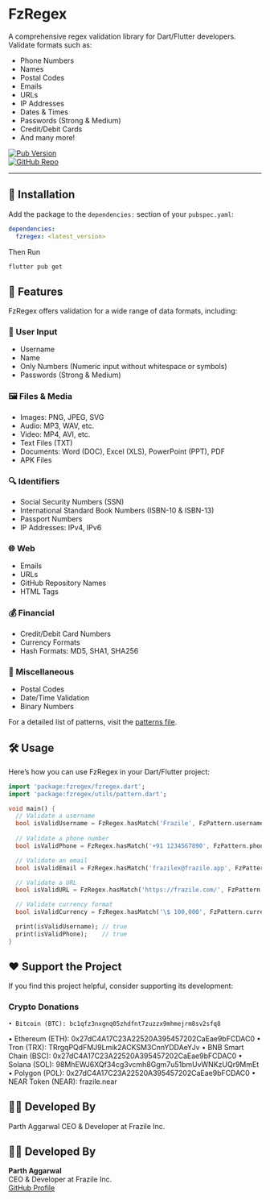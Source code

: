 # FzRegex

A comprehensive regex validation library for Dart/Flutter developers. Validate formats such as:

- Phone Numbers  
- Names  
- Postal Codes  
- Emails  
- URLs  
- IP Addresses  
- Dates & Times  
- Passwords (Strong & Medium)  
- Credit/Debit Cards  
- And many more!  

[![Pub Version](https://img.shields.io/pub/v/fzregex.svg)](https://pub.dev/packages/fzregex)  
[![GitHub Repo](https://img.shields.io/github/stars/FrazileDevelopers/FzRegex.svg?style=social)](https://github.com/FrazileDevelopers/FzRegex)

---

## 🚀 Installation

Add the package to the `dependencies:` section of your `pubspec.yaml`:

```yaml
dependencies:
  fzregex: <latest_version>
```

Then Run
```sh
flutter pub get
```

## 🌟 Features

FzRegex offers validation for a wide range of data formats, including:

### 📝 User Input
- Username  
- Name  
- Only Numbers (Numeric input without whitespace or symbols)  
- Passwords (Strong & Medium)  

### 🖼️ Files & Media
- Images: PNG, JPEG, SVG  
- Audio: MP3, WAV, etc.  
- Video: MP4, AVI, etc.  
- Text Files (TXT)  
- Documents: Word (DOC), Excel (XLS), PowerPoint (PPT), PDF  
- APK Files  

### 🔍 Identifiers
- Social Security Numbers (SSN)  
- International Standard Book Numbers (ISBN-10 & ISBN-13)  
- Passport Numbers  
- IP Addresses: IPv4, IPv6  

### 🌐 Web
- Emails  
- URLs  
- GitHub Repository Names  
- HTML Tags  

### 💰 Financial
- Credit/Debit Card Numbers  
- Currency Formats  
- Hash Formats: MD5, SHA1, SHA256  

### 🧩 Miscellaneous
- Postal Codes  
- Date/Time Validation  
- Binary Numbers  

For a detailed list of patterns, visit the [patterns file](https://github.com/FrazileDevelopers/FzRegex/blob/main/lib/utils/pattern.dart).

## 🛠️ Usage

Here’s how you can use FzRegex in your Dart/Flutter project:

```dart
import 'package:fzregex/fzregex.dart';
import 'package:fzregex/utils/pattern.dart';

void main() {
  // Validate a username
  bool isValidUsername = FzRegex.hasMatch('Frazile', FzPattern.username);
  
  // Validate a phone number
  bool isValidPhone = FzRegex.hasMatch('+91 1234567890', FzPattern.phone);

  // Validate an email
  bool isValidEmail = FzRegex.hasMatch('frazilex@frazile.app', FzPattern.email);

  // Validate a URL
  bool isValidURL = FzRegex.hasMatch('https://frazile.com/', FzPattern.url);

  // Validate currency format
  bool isValidCurrency = FzRegex.hasMatch('\$ 100,000', FzPattern.currency);

  print(isValidUsername); // true
  print(isValidPhone);    // true
}
```

## ❤️ Support the Project

If you find this project helpful, consider supporting its development:

### Crypto Donations
	• Bitcoin (BTC): bc1qfz3nxgnq05zhdfnt7zuzzx9mhmejrm8sv2sfq8
 • Ethereum (ETH): 0x27dC4A17C23A22520A395457202CaEae9bFCDAC0
 • Tron (TRX): TRrgqPQdFMJ9Lmik2ACKSM3CnnYDDAeYJv
 • BNB Smart Chain (BSC): 0x27dC4A17C23A22520A395457202CaEae9bFCDAC0
 • Solana (SOL): 98MhEWJ6XQf34cg3vcmh8Ggm7u51bmUvWNKzUQr9MmEt
 • Polygon (POL): 0x27dC4A17C23A22520A395457202CaEae9bFCDAC0
 • NEAR Token (NEAR): frazile.near

## 🧑‍💻 Developed By

Parth Aggarwal CEO & Developer at Frazile Inc.

## 🧑‍💻 Developed By

**Parth Aggarwal**  
CEO & Developer at Frazile Inc.  
[GitHub Profile](https://github.com/FrazileDevelopers)